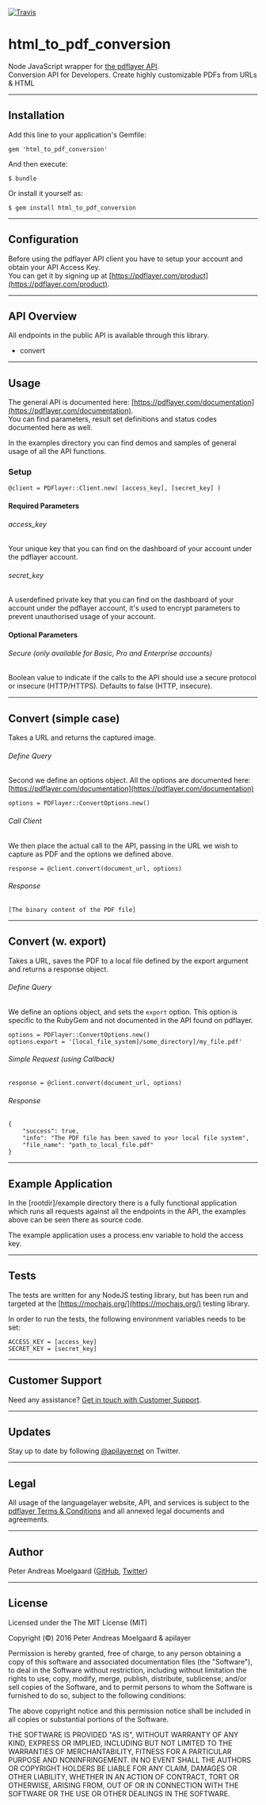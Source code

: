 [![Travis](https://travis-ci.org/pmoelgaard/html_to_pdf_conversion.svg)](Travis)

# html_to_pdf_conversion
Node JavaScript wrapper for [the pdflayer API](https://pdflayer.com/).   
Conversion API for Developers. Create highly customizable PDFs from URLs & HTML

---

## Installation

Add this line to your application's Gemfile:

```
gem 'html_to_pdf_conversion'

```

And then execute:

```
$ bundle

```

Or install it yourself as:

```
$ gem install html_to_pdf_conversion

```

---

## Configuration

Before using the pdflayer API client you have to setup your account and obtain your API Access Key.  
You can get it by signing up at [https://pdflayer.com/product](https://pdflayer.com/product).

---

## API Overview
All endpoints in the public API is available through this library.

- convert

---

## Usage

The general API is documented here: [https://pdflayer.com/documentation](https://pdflayer.com/documentation).  
You can find parameters, result set definitions and status codes documented here as well.

In the examples directory you can find demos and samples of general usage of all the API functions.

### Setup

```
@client = PDFlayer::Client.new( [access_key], [secret_key] )

```

#### Required Parameters

###### access_key
Your unique key that you can find on the dashboard of your account under the pdflayer account.

###### secret_key
A userdefined private key that you can find on the dashboard of your account under the pdflayer account, it's used to encrypt parameters to prevent unauthorised usage of your account.

#### Optional Parameters

###### Secure (only available for Basic, Pro and Enterprise accounts)
Boolean value to indicate if the calls to the API should use a secure protocol or insecure (HTTP/HTTPS). Defaults to false (HTTP, insecure).

---

## Convert (simple case)
Takes a URL and returns the captured image.

###### Define Query
Second we define an options object.
All the options are documented here: [https://pdflayer.com/documentation](https://pdflayer.com/documentation)

```
options = PDFlayer::ConvertOptions.new()

```

###### Call Client
We then place the actual call to the API, passing in the URL we wish to capture as PDF and the options we defined above.

```
response = @client.convert(document_url, options)

``` 

###### Response

```
[The binary content of the PDF file]

```

---

## Convert (w. export)
Takes a URL, saves the PDF to a local file defined by the export argument and returns a response object.

###### Define Query

We define an options object, and sets the ```export``` option.
This option is specific to the RubyGem and not documented in the API found on pdflayer.

```
options = PDFlayer::ConvertOptions.new()
options.export = '[local_file_system]/some_directory]/my_file.pdf'

```

###### Simple Request (using Callback)

```
response = @client.convert(document_url, options)

```

###### Response
```
{
	"success": true,
    "info": "The PDF file has been saved to your local file system",
    "file_name": "path_to_local_file.pdf"
}
```

---

## Example Application

In the [rootdir]/example directory there is a fully functional application which runs all requests against all the endpoints in the API, the examples above can be seen there as source code.

The example application uses a process.env variable to hold the access key.

---

## Tests

The tests are written for any NodeJS testing library, but has been run and targeted at the [https://mochajs.org/](https://mochajs.org/) testing library.

In order to run the tests, the following environment variables needs to be set:

```
ACCESS_KEY = [access_key]
SECRET_KEY = [secret_key]
```


---

## Customer Support

Need any assistance? [Get in touch with Customer Support](mailto:support@apilayer.net?subject=%pdflayer%5D).

---

## Updates
Stay up to date by following [@apilayernet](https://twitter.com/apilayernet) on Twitter.

---

## Legal

All usage of the languagelayer website, API, and services is subject to the [pdflayer Terms & Conditions](https://pdflayer.com/terms) and all annexed legal documents and agreements.

---

## Author
Peter Andreas Moelgaard ([GitHub](https://github.com/pmoelgaard), [Twitter](https://twitter.com/petermoelgaard))

---

## License
Licensed under the The MIT License (MIT)

Copyright (&copy;) 2016 Peter Andreas Moelgaard & apilayer

Permission is hereby granted, free of charge, to any person obtaining a copy of this software and associated documentation files (the "Software"), to deal in the Software without restriction, including without limitation the rights to use, copy, modify, merge, publish, distribute, sublicense, and/or sell copies of the Software, and to permit persons to whom the Software is furnished to do so, subject to the following conditions:

The above copyright notice and this permission notice shall be included in all copies or substantial portions of the Software.

THE SOFTWARE IS PROVIDED "AS IS", WITHOUT WARRANTY OF ANY KIND, EXPRESS OR IMPLIED, INCLUDING BUT NOT LIMITED TO THE WARRANTIES OF MERCHANTABILITY, FITNESS FOR A PARTICULAR PURPOSE AND NONINFRINGEMENT. IN NO EVENT SHALL THE AUTHORS OR COPYRIGHT HOLDERS BE LIABLE FOR ANY CLAIM, DAMAGES OR OTHER LIABILITY, WHETHER IN AN ACTION OF CONTRACT, TORT OR OTHERWISE, ARISING FROM, OUT OF OR IN CONNECTION WITH THE SOFTWARE OR THE USE OR OTHER DEALINGS IN THE SOFTWARE.

